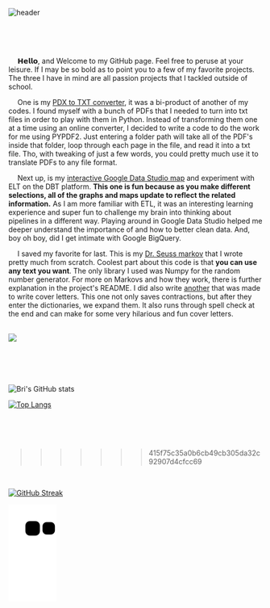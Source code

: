 ![header](https://capsule-render.vercel.app/api?height=300&text=Bri&nbsp;&nbsp;Chavez&fontColor=32CD32&fontSize=100&fontAlignY=30&desc=data&nbsp;engineer&descAlign=40&animation=twinkling&color=0:191970,100:4682B4)


<!-- &color=_custom_gradient&color=0:0047AB,100:301934 -->
</br>
</br>
</br>


&emsp; 𝗛𝗲𝗹𝗹𝗼, and Welcome to my GitHub page. Feel free to peruse at your leisure. If I may be so bold as to point you to a few of my favorite projects. The three I have in mind are all passion projects that I tackled outside of school. 

&emsp; One is my [PDX to TXT converter](https://github.com/BriChavez/pdf_txt_converter), it was a bi-product of another of my codes. I found myself with a bunch of PDFs that I needed to turn into txt files in order to play with them in Python. Instead of transforming them one at a time using an online converter, I decided to write a code to do the work for me using PYPDF2. Just entering a folder path will take all of the PDF's inside that folder, loop through each page in the file, and read it into a txt file. Tho, with tweaking of just a few words, you could pretty much use it to translate PDFs to any file format. 

&emsp; Next up, is my [interactive Google Data Studio map](https://brichavez.github.io/dbt_world_cup/) and experiment with ELT on the DBT platform. **This one is fun because as you make different selections, all of the graphs and maps update to reflect the related information.** As I am more familiar with ETL, it was an interesting learning experience and super fun to challenge my brain into thinking about pipelines in a different way. Playing around in Google Data Studio helped me deeper understand the importance of and how to better clean data. And, boy oh boy, did I get intimate with Google BigQuery.


&emsp; I saved my favorite for last. This is my [Dr. Seuss markov](https://github.com/markov/) that I wrote pretty much from scratch. Coolest part about this code is that **you can use any text you want**. The only library I used was Numpy for the random number generator. For more on Markovs and how they work, there is further explanation in the project's README.
I did also write [another](https://github.com/BriChavez/mark_capstone) that was made to write cover letters. This one not only saves contractions, but after they enter the dictionaries, we expand them. It also runs through spell check at the end and can make for some very hilarious and fun cover letters.


</br>

<div id="header" align="left">
  <img src="https://blog.panoply.io/hs-fs/hubfs/Blog_images/5%20data%20tasks-%20gif1.gif?width=300&height=225&name=5%20data%20tasks-%20gif1.gif" width="40%"/>
</div>

</br>




</br>
</br>
</br>

![Bri's GitHub stats](https://github-readme-stats.vercel.app/api?username=BriChavez&show_icons=true&theme=algolia)

[![Top Langs](https://github-readme-stats.vercel.app/api/top-langs/?username=BriChavez&layout=compact&theme=algolia)](https://github.com/BriChavez/github-readme-stats)

</br>
</br>
</br>



<!-- <img src="https://github-readme-linkedin-2nk85ecf1-brichavez.vercel.app/user?username=bri-chavez" width="730" height="100" />


<img src="https://github-readme-linkedin-2nk85ecf1-brichavez.vercel.app/education?username=bri-chavez" width="730" height="100" />

<img src="https://github-readme-linkedin-2nk85ecf1-brichavez.vercel.app/languages?username=bri-chavez" width="730" height="100" />

<img src="https://github-readme-linkedin-git-master-brichavez.vercel.app/skills?username=bri-chavez" width="730" height="100" />

<<<<<<< HEAD
<img src="https://github-readme-linkedin-2nk85ecf1-brichavez.vercel.app/experience?username=bri-chavez" width="730" height="100" /> -->


>>>>>>> 415f75c35a0b6cb49cb305da32c92907d4cfcc69

</br>


[![GitHub Streak](https://streak-stats.demolab.com?user=brichavez&theme=deepBlue)](https://git.io/streak-stats)



![Snake animation](https://github.com/brichavez/brichavez/blob/output/github-contribution-grid-snake.svg)
